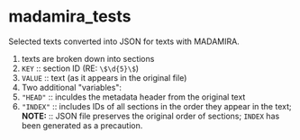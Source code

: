 # madamira_tests

Selected texts converted into JSON for texts with MADAMIRA.

1. texts are broken down into sections
  2. `KEY` :: section ID (RE: `\$\d{5}\$`)
  3. `VALUE` :: text (as it appears in the original file)
2. Two additional "variables":
  1. `"HEAD"` :: inculdes the metadata header from the original text
  2. `"INDEX"` :: includes IDs of all sections in the order they appear in the text; **NOTE:** :: JSON file preserves the original order of sections; `INDEX` has been generated as a precaution.
